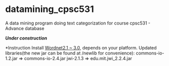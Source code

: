 datamining_cpsc531
==================

A data mining program doing text categorization for course cpsc531 - Advance database

***Under construction***

*Instruction
Install [Wordnet2.1 ~ 3.0](http://wordnet.princeton.edu/wordnet/download/current-version/), depends on your platform.
Updated libraries(the new jar can be found at /newlib for convenience): 
    commons-io-1.2.jar => commons-io-2.4.jar
    jwi-2.1.3 => edu.mit.jwi_2.2.4.jar

